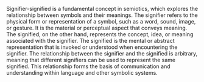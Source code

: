 

Signifier-signified is a fundamental concept in semiotics, which explores the relationship between symbols and their meanings. The signifier refers to the physical form or representation of a symbol, such as a word, sound, image, or gesture. It is the material or perceptual aspect that conveys meaning. The signified, on the other hand, represents the concept, idea, or meaning associated with the signifier. The signified is the mental or abstract representation that is invoked or understood when encountering the signifier. The relationship between the signifier and the signified is arbitrary, meaning that different signifiers can be used to represent the same signified. This relationship forms the basis of communication and understanding within language and other symbolic systems.
